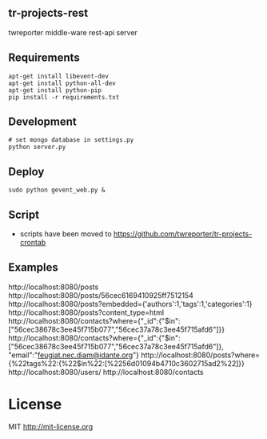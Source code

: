 ## tr-projects-rest

twreporter middle-ware rest-api server

## Requirements

``` shell
apt-get install libevent-dev
apt-get install python-all-dev
apt-get install python-pip
pip install -r requirements.txt
```

## Development

``` shell
# set mongo database in settings.py
python server.py
```

## Deploy

``` shell
sudo python gevent_web.py &
```

## Script

- scripts have been moved to https://github.com/twreporter/tr-projects-crontab

## Examples

http://localhost:8080/posts
http://localhost:8080/posts/56cec6169410925ff7512154
http://localhost:8080/posts?embedded={'authors':1,'tags':1,'categories':1}
http://localhost:8080/posts?content_type=html
http://localhost:8080/contacts?where={"_id":{"$in":["56cec38678c3ee45f715b077","56cec37a78c3ee45f715afd6"]}}
http://localhost:8080/contacts?where={"_id":{"$in":["56cec38678c3ee45f715b077","56cec37a78c3ee45f715afd6"]}, "email":"feugiat.nec.diam@idante.org"}
http://localhost:8080/posts?where={%22tags%22:{%22$in%22:[%2256d01094b4710c3602715ad2%22]}}
http://localhost:8080/users/
http://localhost:8080/contacts

# License

MIT http://mit-license.org 
